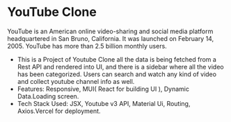 # YouTube Clone

YouTube is an American online video-sharing and social media platform headquartered in San Bruno, California. It was launched on February 14, 2005.
YouTube has more than 2.5 billion monthly users.

* This is a Project of Youtube Clone all the data is being fetched from a Rest API and rendered into UI, and there is a sidebar where all the video has been categorized. Users can search and watch any kind of video and collect youtube channel info as well.
* Features: Responsive, MUI( React for building UI ), Dynamic Data.Loading screen.
* Tech Stack Used: JSX, Youtube v3 API, Material Ui, Routing, Axios.Vercel for deployment.
